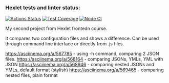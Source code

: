 ### Hexlet tests and linter status:
[![Actions Status](https://github.com/Zhostt/frontend-project-46/workflows/hexlet-check/badge.svg)](https://github.com/Zhostt/frontend-project-46/actions)
[![Test Coverage](https://api.codeclimate.com/v1/badges/460556e75870caa50f63/test_coverage)](https://codeclimate.com/github/Zhostt/frontend-project-46/test_coverage)
[![Node CI](https://github.com/Zhostt/frontend-project-46/actions/workflows/workflow.yml/badge.svg)](https://github.com/Zhostt/frontend-project-46/actions/workflows/workflow.yml)

My second project from Hexlet frontedn course.

It compares two configuration files and shows a difference.
Can be used through command line interface or directly from .js files.


https://asciinema.org/a/567785 - using -h command, comparing 2 JSON files. 
https://asciinema.org/a/568164 - comparing JSONs, YMLs, YML with JSON
https://asciinema.org/a/568946 - comparing nested JSONs and YMLs, default format (stylish)
https://asciinema.org/a/569465 - comparing nested files, plain format
